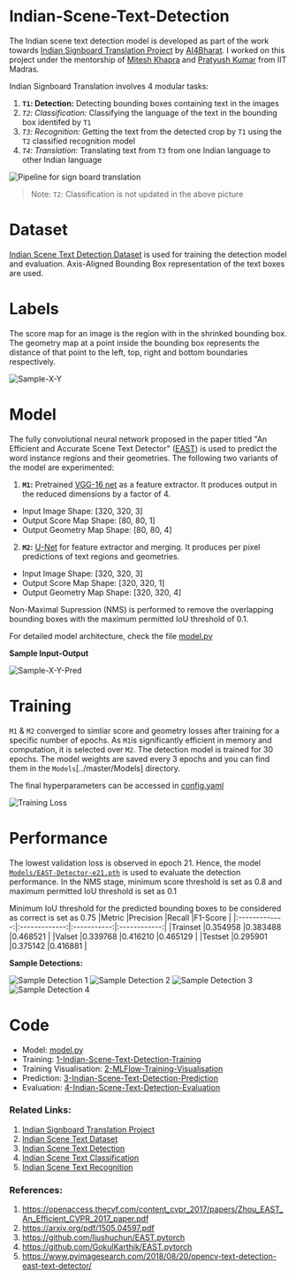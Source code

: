# Indian-Scene-Text-Detection

The Indian scene text detection model is developed as part of the work towards [Indian Signboard Translation Project](https://ai4bharat.org/articles/sign-board) by [AI4Bharat](https://ai4bharat.org/). I worked on this project under the mentorship of [Mitesh Khapra](http://www.cse.iitm.ac.in/~miteshk/) and [Pratyush Kumar](http://www.cse.iitm.ac.in/~pratyush/) from IIT Madras.

Indian Signboard Translation  involves 4 modular tasks:
1. **`T1`: Detection:** Detecting bounding boxes containing text in the images
2. *`T2`: Classification:* Classifying the language of the text in the bounding box identifed by `T1`
3. *`T3`: Recognition:* Getting the text from the detected crop by `T1` using the `T2` classified recognition model
4. *`T4`: Translation:* Translating text from `T3` from one Indian language to other Indian language

![Pipeline for sign board translation](../master/Images/Pipeline.jpg)
> Note: `T2`: Classification is not updated in the above picture


# Dataset

[Indian Scene Text Detection Dataset](https://github.com/GokulKarthik/Indian-Scene-Text-Dataset#d1-detection-dataset) is used for training the detection model and evaluation. Axis-Aligned Bounding Box representation of the text boxes are used. 


# Labels
The score map for an image is the region with in the shrinked bounding box. The geometry map at a point inside the bounding box represents the distance of that point to the left, top, right and bottom boundaries respectively.

![Sample-X-Y](../master/Images/Sample-X-Y.png)


# Model
The fully convolutional neural network proposed in the paper titled "An Efficient and Accurate Scene Text Detector" ([EAST](https://openaccess.thecvf.com/content_cvpr_2017/papers/Zhou_EAST_An_Efficient_CVPR_2017_paper.pdf)) is used to predict the word instance regions and their geometries. The following two variants of the model are experimented:

1. **`M1`:** Pretrained [VGG-16 net](https://arxiv.org/pdf/1409.1556.pdf) as a feature extractor.
  It produces output in the reduced dimensions by a factor of 4.
  * Input Image Shape: [320, 320, 3]
  * Output Score Map Shape: [80, 80, 1]
  * Output Geometry Map Shape: [80, 80, 4]

2. **`M2`:** [U-Net](https://arxiv.org/pdf/1505.04597.pdf) for feature extractor and merging.
  It produces per pixel predictions of text regions and geometries.
  * Input Image Shape: [320, 320, 3]
  * Output Score Map Shape: [320, 320, 1]
  * Output Geometry Map Shape: [320, 320, 4]  
  
Non-Maximal Supression (NMS) is performed to remove the overlapping bounding boxes with the maximum permitted IoU threshold of 0.1.

For detailed model architecture, check the file [model.py](../master/model.py)

**Sample Input-Output**

![Sample-X-Y-Pred](../master/Images/Sample-X-Y-Pred.png)


# Training
`M1` & `M2` converged to simliar score and geometry losses after training for a specific number of epochs. As `M1`is significantly efficient in memory and computation, it is selected over `M2`. The detection model is trained for 30 epochs. The model weights are saved every 3 epochs and you can find them in the `Models`[../master/Models] directory.

The final hyperparameters can be accessed in [config.yaml](../master/config.yaml)

![Training Loss](../master/Images/Training-Loss.png)


# Performance
The lowest validation loss is observed in epoch 21. Hence, the model [`Models/EAST-Detector-e21.pth`](../master/Models/EAST-Detector-e24.pth) is used to evaluate the detection performance. In the NMS stage, minimum score threshold is set as 0.8 and maximum permitted IoU threshold is set as 0.1

Minimum IoU threshold for the predicted bounding boxes to be considered as correct is set as 0.75
|Metric         |Precision      |Recall       |F1-Score      |
|:-------------:|:-------------:|:-----------:|:------------:|
|Trainset       |0.354958       |0.383488     |0.468521      |
|Valset         |0.339768       |0.416210	    |0.465129      |
|Testset        |0.295901       |0.375142	    |0.416881      |

**Sample Detections:**

![Sample Detection 1](../master/Images/Sample-1.png) 
![Sample Detection 2](../master/Images/Sample-2.png) 
![Sample Detection 3](../master/Images/Sample-3.png) 
![Sample Detection 4](../master/Images/Sample-4.png) 

# Code
* Model: [model.py](../master/model.py)
* Training: [1-Indian-Scene-Text-Detection-Training](../master/1-Indian-Scene-Text-Detection-Training.ipynb)
* Training Visualisation: [2-MLFlow-Training-Visualisation](../master/2-MLFlow-Training-Visualisation.ipynb)
* Prediction: [3-Indian-Scene-Text-Detection-Prediction](../master/3-Indian-Scene-Text-Detection-Prediction.ipynb)
* Evaluation: [4-Indian-Scene-Text-Detection-Evaluation](../master/4-Indian-Scene-Text-Detection-Evaluation.ipynb)


### Related Links:
1. [Indian Signboard Translation Project](https://ai4bharat.org/articles/sign-board)
2. [Indian Scene Text Dataset](https://github.com/GokulKarthik/Indian-Scene-Text-Dataset)
3. [Indian Scene Text Detection](https://github.com/GokulKarthik/Indian-Scene-Text-Detection)
4. [Indian Scene Text Classification](https://github.com/GokulKarthik/Indian-Scene-Text-Classification)
5. [Indian Scene Text Recognition](https://github.com/GokulKarthik/Indian-Scene-Text-Recognition)


### References:
1. https://openaccess.thecvf.com/content_cvpr_2017/papers/Zhou_EAST_An_Efficient_CVPR_2017_paper.pdf
2. https://arxiv.org/pdf/1505.04597.pdf
3. https://github.com/liushuchun/EAST.pytorch
4. https://github.com/GokulKarthik/EAST.pytorch
5. https://www.pyimagesearch.com/2018/08/20/opencv-text-detection-east-text-detector/
